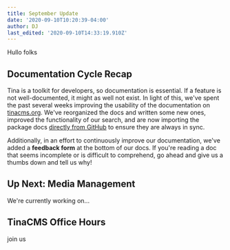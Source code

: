 ```yaml
---
title: September Update
date: '2020-09-10T10:20:39-04:00'
author: DJ
last_edited: '2020-09-10T14:33:19.910Z'
---
```

Hullo folks

## Documentation Cycle Recap

Tina is a toolkit for developers, so documentation is essential. If a feature is not well-documented, it might as well not exist. In light of this, we've spent the past several weeks improving the usability of the documentation on [tinacms.org](). We've reorganized the docs and written some new ones, improved the functionality of our search, and are now importing the package docs [directly from GitHub]() to ensure they are always in sync.

Additionally, in an effort to continuously improve our documentation, we've added a **feedback form** at the bottom of our docs. If you're reading a doc that seems incomplete or is difficult to comprehend, go ahead and give us a thumbs down and tell us why!

## Up Next: Media Management

We're currently working on...

## TinaCMS Office Hours

join us